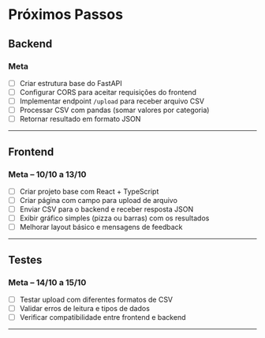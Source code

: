 # Próximos Passos

## Backend
### Meta

* [ ] Criar estrutura base do FastAPI
* [ ] Configurar CORS para aceitar requisições do frontend
* [ ] Implementar endpoint `/upload` para receber arquivo CSV
* [ ] Processar CSV com pandas (somar valores por categoria)
* [ ] Retornar resultado em formato JSON

---

## Frontend

### Meta – 10/10 a 13/10

* [ ] Criar projeto base com React + TypeScript
* [ ] Criar página com campo para upload de arquivo
* [ ] Enviar CSV para o backend e receber resposta JSON
* [ ] Exibir gráfico simples (pizza ou barras) com os resultados
* [ ] Melhorar layout básico e mensagens de feedback

---

## Testes

### Meta – 14/10 a 15/10

* [ ] Testar upload com diferentes formatos de CSV
* [ ] Validar erros de leitura e tipos de dados
* [ ] Verificar compatibilidade entre frontend e backend

---